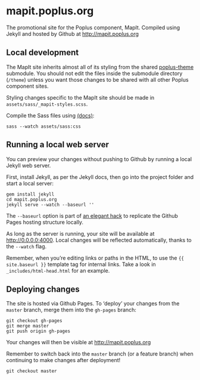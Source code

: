 # mapit.poplus.org

The promotional site for the Poplus component, MapIt. Compiled using Jekyll and hosted by Github at http://mapit.poplus.org

## Local development

The MapIt site inherits almost all of its styling from the shared [poplus-theme](https://github.com/mysociety/poplus-theme) submodule. You should not edit the files inside the submodule directory (`/theme`) unless you want those changes to be shared with all other Poplus component sites.

Styling changes specific to the MapIt site should be made in `assets/sass/_mapit-styles.scss`.

Compile the Sass files using [(docs)](http://sass-lang.com/documentation/file.SASS_REFERENCE.html#using_sass):

```shell
sass --watch assets/sass:css
```

## Running a local web server

You can preview your changes without pushing to Github by running a local Jekyll web server.

First, install Jekyll, as per the Jekyll docs, then go into the project folder and start a local server:

```shell
gem install jekyll
cd mapit.poplus.org
jekyll serve --watch --baseurl ''
```

The `--baseurl` option is part of [an elegant hack](http://jekyllrb.com/docs/github-pages/#project_page_url_structure) to replicate the Github Pages hosting structure locally.

As long as the server is running, your site will be available at http://0.0.0.0:4000. Local changes will be reflected automatically, thanks to the `--watch` flag.

Remember, when you’re editing links or paths in the HTML, to use the `{{ site.baseurl }}` template tag for internal links. Take a look in `_includes/html-head.html` for an example.

## Deploying changes

The site is hosted via Github Pages. To ‘deploy’ your changes from the `master` branch, merge them into the `gh-pages` branch:

```shell
git checkout gh-pages
git merge master
git push origin gh-pages
```

Your changes will then be visible at http://mapit.poplus.org

Remember to switch back into the `master` branch (or a feature branch) when continuing to make changes after deployment!

```shell
git checkout master
```
